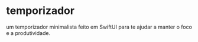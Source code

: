 # temporizador
um temporizador minimalista feito em SwiftUI para te ajudar a manter o foco e a produtividade.
